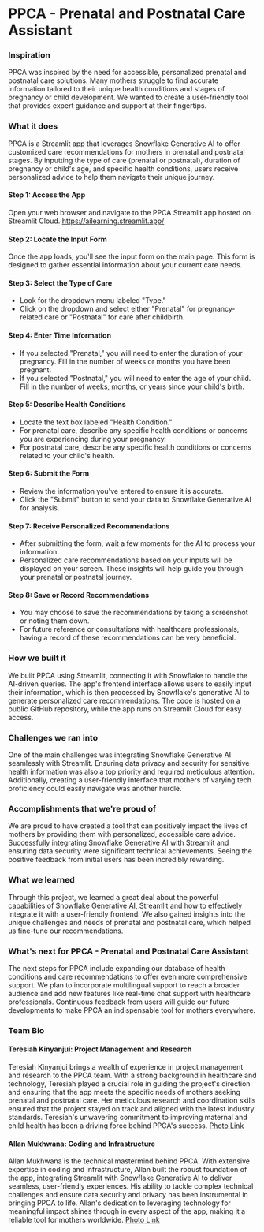 # PPCA - Prenatal and Postnatal Care Assistant

### Inspiration
PPCA was inspired by the need for accessible, personalized prenatal and postnatal care solutions. Many mothers struggle to find accurate information tailored to their unique health conditions and stages of pregnancy or child development. We wanted to create a user-friendly tool that provides expert guidance and support at their fingertips.


### What it does
PPCA is a Streamlit app that leverages Snowflake Generative AI to offer customized care recommendations for mothers in prenatal and postnatal stages. By inputting the type of care (prenatal or postnatal), duration of pregnancy or child's age, and specific health conditions, users receive personalized advice to help them navigate their unique journey.
#### Step 1: Access the App
Open your web browser and navigate to the PPCA Streamlit app hosted on Streamlit Cloud. https://ailearning.streamlit.app/

#### Step 2: Locate the Input Form
Once the app loads, you'll see the input form on the main page. This form is designed to gather essential information about your current care needs.

#### Step 3: Select the Type of Care
- Look for the dropdown menu labeled "Type."
- Click on the dropdown and select either "Prenatal" for pregnancy-related care or "Postnatal" for care after childbirth.

#### Step 4: Enter Time Information
- If you selected "Prenatal," you will need to enter the duration of your pregnancy. Fill in the number of weeks or months you have been pregnant.
- If you selected "Postnatal," you will need to enter the age of your child. Fill in the number of weeks, months, or years since your child's birth.


#### Step 5: Describe Health Conditions
- Locate the text box labeled "Health Condition."
- For prenatal care, describe any specific health conditions or concerns you are experiencing during your pregnancy.
- For postnatal care, describe any specific health conditions or concerns related to your child's health.

#### Step 6: Submit the Form
- Review the information you've entered to ensure it is accurate.
- Click the "Submit" button to send your data to Snowflake Generative AI for analysis.

#### Step 7: Receive Personalized Recommendations
- After submitting the form, wait a few moments for the AI to process your information.
- Personalized care recommendations based on your inputs will be displayed on your screen. These insights will help guide you through your prenatal or postnatal journey.

#### Step 8: Save or Record Recommendations
- You may choose to save the recommendations by taking a screenshot or noting them down.
- For future reference or consultations with healthcare professionals, having a record of these recommendations can be very beneficial.

### How we built it
We built PPCA using Streamlit, connecting it with Snowflake to handle the AI-driven queries. The app's frontend interface allows users to easily input their information, which is then processed by Snowflake's generative AI to generate personalized care recommendations. The code is hosted on a public GitHub repository, while the app runs on Streamlit Cloud for easy access.


### Challenges we ran into
One of the main challenges was integrating Snowflake Generative AI seamlessly with Streamlit. Ensuring data privacy and security for sensitive health information was also a top priority and required meticulous attention. Additionally, creating a user-friendly interface that mothers of varying tech proficiency could easily navigate was another hurdle.


### Accomplishments that we're proud of
We are proud to have created a tool that can positively impact the lives of mothers by providing them with personalized, accessible care advice. Successfully integrating Snowflake Generative AI with Streamlit and ensuring data security were significant technical achievements. Seeing the positive feedback from initial users has been incredibly rewarding.

### What we learned
Through this project, we learned a great deal about the powerful capabilities of Snowflake Generative AI, Streamlit and how to effectively integrate it with a user-friendly frontend. We also gained insights into the unique challenges and needs of prenatal and postnatal care, which helped us fine-tune our recommendations.

### What's next for PPCA - Prenatal and Postnatal Care Assistant
The next steps for PPCA include expanding our database of health conditions and care recommendations to offer even more comprehensive support. We plan to incorporate multilingual support to reach a broader audience and add new features like real-time chat support with healthcare professionals. Continuous feedback from users will guide our future developments to make PPCA an indispensable tool for mothers everywhere.


### Team Bio



#### Teresiah Kinyanjui: Project Management and Research

Teresiah Kinyanjui brings a wealth of experience in project management and research to the PPCA team. With a strong background in healthcare and technology, Teresiah played a crucial role in guiding the project's direction and ensuring that the app meets the specific needs of mothers seeking prenatal and postnatal care. Her meticulous research and coordination skills ensured that the project stayed on track and aligned with the latest industry standards. Teresiah's unwavering commitment to improving maternal and child health has been a driving force behind PPCA's success.
[Photo Link](https://d112y698adiu2z.cloudfront.net/photos/production/user_photos/002/790/032/datas/profile.JPG)

#### Allan Mukhwana: Coding and Infrastructure
Allan Mukhwana is the technical mastermind behind PPCA. With extensive expertise in coding and infrastructure, Allan built the robust foundation of the app, integrating Streamlit with Snowflake Generative AI to deliver seamless, user-friendly experiences. His ability to tackle complex technical challenges and ensure data security and privacy has been instrumental in bringing PPCA to life. Allan's dedication to leveraging technology for meaningful impact shines through in every aspect of the app, making it a reliable tool for mothers worldwide.
[Photo Link](https://graph.facebook.com/v3.3/3121699541206940/picture?height=500&width=500)

